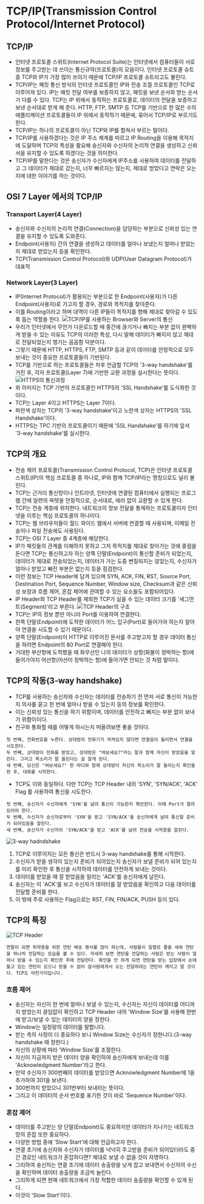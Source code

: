 # TCP/IP(Transmission Control Protocol/Internet Protocol)
## TCP/IP
- 인터넷 프로토콜 스위트(Internet Protocol Suite)는 인터넷에서 컴퓨터들이 서로 정보를 주고받는 데 쓰이는 통신규약(프로토콜)의 모음이다. 인터넷 프로토콜 슈트 중 TCP와 IP가 가장 많이 쓰이기 때문에 TCP/IP 프로토콜 슈트라고도 불린다.
- TCP/IP는 패킷 통신 방식의 인터넷 프로토콜인 IP와 전송 조절 프로토콜인 TCP로 이루어져 있다. IP는 패킷 전달 여부를 보증하지 않고, 패킷을 보낸 순서와 받는 순서가 다를 수 있다. TCP는 IP 위에서 동작하는 프로토콜로, 데이터의 전달을 보증하고 보낸 순서대로 받게 해 준다. HTTP, FTP, SMTP 등 TCP를 기반으로 한 많은 수의 애플리케이션 프로토콜들이 IP 위에서 동작하기 때문에, 묶어서 TCP/IP로 부르기도 한다.
- TCP/IP는 하나의 프로토콜이 아닌 TCP와 IP를 합쳐서 부르는 말이다.
- TCP/IP를 사용하겠다는 것은 IP 주소 체계를 따르고 IP Routing을 이용해 목적지에 도달하며 TCP의 특성을 활요해 송신자와 수신자의 논리적 연결을 생성하고 신뢰서을 유지할 수 있도록 하겠다는 것을 의미한다.
- TCP/IP를 말한다는 것은 송신자가 수신자에게 IP주소를 사용하여 데이터를 전달하고 그 데이터가 제대로 갔는지, 너무 빠르지는 않는지, 제대로 받았다고 연락은 오는지에 대한 이야기를 하는 것이다.

## OSI 7 Layer 에서의 TCP/IP
### Transport Layer(4 Layer)
- 송신자와 수신자의 논리적 연결(Connection)을 담당하는 부분으로 신뢰성 있는 연결을 유지할 수 있도록 도와준다.
- Endpoint(사용자) 간의 연결을 생성하고 데이터를 얼마나 보냈는지 얼마나 받았는지 제대로 받았는지 등을 확인한다.
- TCP(Transmission Control Protocol)와 UDP(User Datagram Protocol)가 대표적
### Network Layer(3 Layer)
- IP(Internet Protocol)가 활용되는 부분으로 한 Endpoint(사용자)가 다른 Endpoint(사용자)로 가고자 할 경우, 경로와 목적지를 찾아준다.
- 이를 Routing이라고 하며 대역이 다른 IP들이 목적지를 향해 제대로 찾아갈 수 있도록 돕는 역할을 한다.
![TCP/IP를 사용하는 Browser와 Server의 통신](https://github.com/user-attachments/assets/d5afaab6-4c3c-47bc-8c69-8209ead26cb9)
- 우리가 인터넷에서 무언가 다운로드할 때 중간에 끊기거나 빠지는 부분 없이 완벽하게 받을 수 있는 이유도 TCP의 이러한 특성, 다시 말해 데이터가 빠지지 않고 제대로 전달되었는지 챙기는 꼼꼼함 덕분이다.
- 그렇기 때문에 HTTP, HTTPS, FTP, SMTP 등과 같이 데이터를 안정적으로 모두 보내는 것이 중요한 프로토콜들이 기반된다.
- TCP를 기반으로 하는 프로토콜들은 차후 언급할 TCP의 '3-way handshake'를 거친 후, 각자 프로토콜(Layer 7)에 기반한 교환 과정을 실시한다는 뜻이다.
![HTTPS의 통신과정](https://github.com/user-attachments/assets/ca4f095a-b77a-40a4-8334-9c9ae7d6ed9a)
- 위 이미지는 TCP 기반의 프로토콜인 HTTPS의 'SSL Handshake'를 도식화한 것이다.
- TCP는 Layer 4이고 HTTPS는 Layer 7이다.
- 파란색 상자는 TCP의 '3-way handshake'이고 노란색 상자는 HTTPS의 'SSL Handshake'이다.
- HTTPS는 TPC 기반의 프로토콜이기 때문에 'SSL Handshake'를 하기에 앞서 '3-way handshake'를 실시한다.
## TCP의 개요
- 전송 제어 프로토콜(Transmission Control Protocol, TCP)은 인터넷 프로토콜 스위트(IP)의 핵심 프로토콜 중 하나로, IP와 함께 TCP/IP라는 명칭으로도 널리 불린다.
- TCP는 근거리 통신망이나 인트라넷, 인터넷에 연결된 컴퓨터에서 실행되는 프로그램 간에 일련의 옥텟을 안정적으로, 순서대로, 에러 없이 교환할 수 있게 한다.
- TCP는 전송 계층에 위치한다. 네트워크의 정보 전달을 통제하는 프로토콜이자 인터넷을 이루는 핵심 프로토콜의 하나이다.
- TCP는 웹 브라우저들이 월드 와이드 웹에서 서버에 연결할 때 사용되며, 이메일 전송이나 파일 전송에도 사용된다.
- TCP는 OSI 7 Layer 중 4계층에 해당한다.
- IP가 패킷들의 관계를 이해하지 못하고 그저 목적지를 제대로 찾아가는 것에 중점을 둔다면 TCP는 통신하고자 하는 양쪽 단말(Endpoint)이 통신할 준비가 되었는지, 데이터가 제대로 전송되었는지, 데이터가 가는 도중 변질되지는 않았는지, 수신자가 얼마나 받았고 빠진 부분은 없는지 등을 점검한다.
- 이런 정보는 TCP Header에 담겨 있으며 SYN, ACK, FIN, RST, Source Port, Destination Port, Sequence Number, Window size, Checksum과 같은 신뢰성 보장과 흐름 제어, 혼잡 제어에 관여할 수 있는 요소들도 포함되어있다.
- IP Header와 TCP Header를 제외한 TCP가 실을 수 있는 데이터 크기를 '세그먼트(Segment)'라고 부른다.
![TCP Header의 구조](https://github.com/user-attachments/assets/d75d24ad-7746-4159-aa42-bdbdc03dc8c8)
- TCP는 IP의 정보 뿐만 아니라 Port를 이용하여 연결한다.
- 한쪽 단말(Endpoint)에 도착한 데이터가 어느 입구(Port)로 들어가야 하는지 알아야 연결을 시도할 수 있기 때문이다.
- 양쪽 단말(Endpoint)이 HTTP로 이루어진 문서를 주고받고자 할 경우 데이터 통신을 하려면 Endpoint의 80 Port로 연결해야 한다.
- 거대한 부산항에 도착했을 때 화무선인 나의 데이터가 상항(화물이 정박하는 항)에 들어가야지 어선항(어선이 정박하는 항)에 들어가면 안되는 것 처럼 말이다.
## TCP의 작동(3-way handshake)
- TCP를 사용하는 송신자와 수신자는 데이터를 전송하기 전 먼저 서로 통신이 가능한 지 의사를 묻고 한 번에 얼마나 받을 수 있는지 등의 정보를 확인한다.
- 이는 신뢰성 있는 통신을 하기 위함이며, 데이터를 안전하고 빠지는 부분 없이 보내기 위함이이다.
- 친구와 통화할 때를 어떻게 하시는지 떠올려보면 좋을 것이다.
```
첫 번째, 전화번호를 누른다. 상대방의 전화기가 꺼져있지 않다면 연결음이 들리면서 연결을 시도한다.
두 번째, 상대방이 전화를 받았고, 상대방은 "여보세요?"라는 말과 함께 자신이 받았음을 알린다. 그리고 목소리가 잘 들린다는 걸 알게 된다.
세 번째, 당신은 "여보세요?" 한 마디와 함께 상대방이 자신의 목소리가 잘 들리는지 확인을 한 후, 대화를 시작한다.
```
- TCP도 이와 동일하다. 다만 TCP는 TCP Header 내의 'SYN', 'SYN/ACK', 'ACK' Flag 를 사용하여 통신을 시도한다.
```
첫 번째, 송신자가 수신자에게 'SYN'을 날려 통신이 가능한지 확인한다. 이때 Port가 열려 있어야 한다.
두 번째, 수신자가 송신자로부터 'SYN'을 받고 'SYN/ACK'을 송신자에게 날려 통신할 준비가 되어있음을 알린다.
세 번째, 송신자가 수신자의 'SYN/ACK'을 받고 'ACK'를 날려 전송을 시작함을 알린다.
```
![3-way hadndshake](https://github.com/user-attachments/assets/d2816c41-af05-4073-b9af-193f28ff01b5)
1. TCP로 이루어지는 모든 통신은 반드시 3-way handshake를 통해 시작한다.
2. 수신자가 받을 생각이 있는지 준비가 되어있는지 송신자가 보낼 준비가 되어 있는지를 미리 확인한 후 통신을 시작하여 데이터를 안전하게 보내는 것이다.
3. 데이터를 받았을 때 잘 받았음을 알리는 'ACK'를 송신자에게 날린다.
4. 송신자는 이 'ACK'를 보고 수신자가 데이터를 잘 받았음을 확인하고 다음 데이터를 전달할 준비를 한다.
5. 이 밖에 주로 사용하는 Flag으로는 RST, FIN, FIN/ACK, PUSH 등이 있다.
## TCP의 특징
![TCP Header](https://github.com/user-attachments/assets/09e754c4-a58b-4d38-9a26-776c01f7cab8)
```
연말이 되면 취약층을 위한 연탄 배송 행사를 많이 하는데, 사람들이 일렬로 줄을 세워 연탄을 하나씩 전달하는 모습을 볼 수 있다. 자세히 보면 연탄을 전달하는 사람은 받는 사람이 얼마나 받을 수 있는지 확인한 후에 전달한다. 확인을 안 하게 되면 연탄을 받는 입장에서 손에 들고 있는 연탄이 있으니 받을 수 없어 앞사람에게서 오는 전달하려는 연탄이 깨지고 말 것이다. TCP도 마찬가지입니다. 
```
### 흐름 제어
- 송신자는 자신이 한 번에 얼마나 보낼 수 있는지, 수신자는 자신이 데이터를 어디까지 받았는지 끊임없이 확인하고 TCP Header 내의 'Window Size'를 사용해 한번에 받고/보낼 수 있는 데이터의 양을 정한다.
- Window는 일정량의 데이터를 말합니다.
- 받는 측의 사정이 더 중요하다 보니 Window Size는 수신자가 정한니다.(3-way handshake 때 정한다.)
- 자신의 상황에 따라 'Window Size'를 조절한다.
- 자신이 지금까지 받은 데이터 양을 확인하여 송신자에게 보내는데 이를 'Acknowledgment Number'라고 한다.
- 만약 수신자가 300번째의 데이터를 받았으면 Acknowledgment Number에 1을 추가하여 301을 보낸다.
- 300번까지 받았으니 301번부터 보내라는 뜻이다.
- 그리고 이 데이터의 순서 번호를 표기한 것이 바로 'Sequence Number'이다.
### 혼잡 제어
- 데이터를 주고받는 양 단말(Endpoint)도 중요하지만 데이터가 지나가는 네트워크망의 혼잡 또한 중요하다.
- 다양한 방법 중에 'Slow Start'에 대해 언급하고자 한다.
- 연결 초기에 송신자와 수신자가 데이터를 넉넉히 주고받을 준비가 되어있더라도 중간 경로인 네트워크가 혼잡하다면? 제대로 보낼 수 없을 것이 자명하다.
- 그리하여 송신자는 연결 초기에 데이터 송출량을 낮게 잡고 보내면서 수신자의 수신을 확인하며 데이터 송출량을 조금씩 늘린다.
- 그리하게 되면 현재 네트워크에서 가장 적합한 데이터 송출량을 확인할 수 있게 된다.
- 이것이 'Slow Start'이다.
